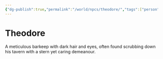 ```yaml
---
{"dg-publish":true,"permalink":"/world/npcs/theodore/","tags":["person","npc"],"noteIcon":"npc"}
---
```


# Theodore
A meticulous barkeep with dark hair and eyes, often found scrubbing down his tavern with a stern yet caring demeanour.